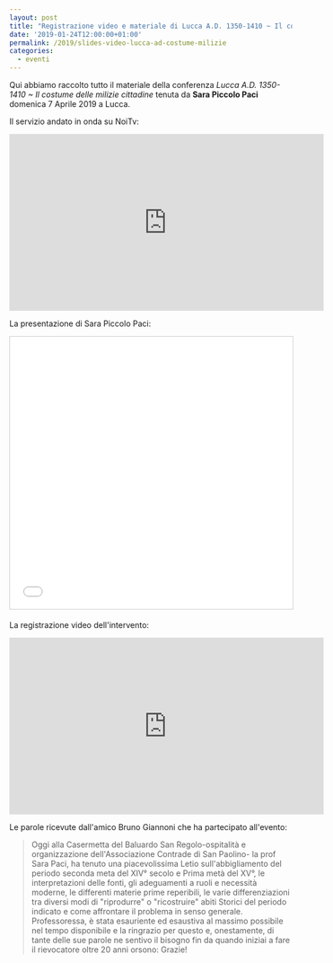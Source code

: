 ```yaml
---
layout: post
title: "Registrazione video e materiale di Lucca A.D. 1350-1410 ~ Il costume delle milizie cittadine"
date: '2019-01-24T12:00:00+01:00'
permalink: /2019/slides-video-lucca-ad-costume-milizie
categories:
  - eventi
---
```


Qui abbiamo raccolto tutto il materiale della conferenza *Lucca A.D. 1350-1410 ~ Il costume delle milizie cittadine* tenuta da **Sara Piccolo Paci** domenica 7 Aprile 2019 a Lucca.

<!-- more -->

Il servizio andato in onda su NoiTv:

<iframe width="560" height="315" src="https://www.youtube.com/embed/n-rijBWU3x8" frameborder="0" allow="accelerometer; autoplay; encrypted-media; gyroscope; picture-in-picture" allowfullscreen></iframe>

La presentazione di Sara Piccolo Paci:

<iframe src="//www.slideshare.net/slideshow/embed_code/key/r8M7Dmed3JT7aU" width="595" height="485" frameborder="0" marginwidth="0" marginheight="0" scrolling="no" style="border:1px solid #CCC; border-width:1px; margin-bottom:5px; max-width: 100%;" allowfullscreen> </iframe> <div style="margin-bottom:5px"></div>

La registrazione video dell'intervento:

<iframe width="560" height="315" src="https://www.youtube.com/embed/0UoRAIJ31YM" frameborder="0" allow="accelerometer; autoplay; encrypted-media; gyroscope; picture-in-picture" allowfullscreen></iframe>

Le parole ricevute dall'amico Bruno Giannoni che ha partecipato all'evento:

> Oggi alla Casermetta del Baluardo San Regolo-ospitalità e organizzazione
> dell'Associazione Contrade di San Paolino- la prof Sara Paci, ha tenuto una
> piacevolissima Letio sull'abbigliamento del periodo seconda meta del XIV°
> secolo e Prima metà del XV°, le interpretazioni delle fonti, gli adeguamenti a
> ruoli e necessità moderne, le differenti materie prime reperibili, le varie
> differenziazioni tra diversi modi di "riprodurre" o "ricostruire" abiti
> Storici del periodo indicato e come affrontare il problema in senso generale.
> Professoressa, è stata esauriente ed esaustiva al massimo possibile nel tempo
> disponibile e la ringrazio per questo e, onestamente, di tante delle sue
> parole ne sentivo il bisogno fin da quando iniziai a fare il rievocatore oltre
> 20 anni orsono: Grazie!